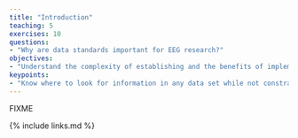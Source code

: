 ```yaml
---
title: "Introduction"
teaching: 5
exercises: 10
questions:
- "Why are data standards important for EEG research?"
objectives:
- "Understand the complexity of establishing and the benefits of implementing a data standard for EEG."
keypoints:
- "Know where to look for information in any data set while not constraining the uniqueness of the study"
---
```

FIXME

{% include links.md %}

